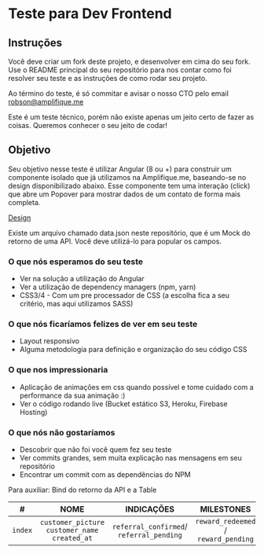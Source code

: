 # Teste para Dev Frontend

## Instruções
Você deve criar um fork deste projeto, e desenvolver em cima do seu fork. Use o README principal do seu repositório para nos contar como foi resolver seu teste e as instruções de como rodar seu projeto.

Ao término do teste, é só commitar e avisar o nosso CTO pelo email robson@amplifique.me

Este é um teste técnico, porém não existe apenas um jeito certo de fazer as coisas. Queremos conhecer o seu jeito de codar!

## Objetivo
Seu objetivo nesse teste é utilizar Angular (8 ou +) para construir um componente isolado que já utilizamos na Amplifique.me, baseando-se no design disponibilizado abaixo. Esse componente tem uma interação (click) que abre um Popover para mostrar dados de um contato de forma mais completa.

[Design](https://www.figma.com/file/CdLkgOUfetpRynmffyCzBL/Teste-para-Frontends-Amplifique.me?node-id=0%3A1)

Existe um arquivo chamado data.json neste repositório, que é um Mock do retorno de uma API. Você deve utilizá-lo para popular os campos.

### O que nós esperamos do seu teste
* Ver na solução a utilização do Angular
* Ver a utilização de dependency managers (npm, yarn)
* CSS3/4 - Com um pre processador de CSS (a escolha fica a seu critério, mas aqui utilizamos SASS)

### O que nós ficaríamos felizes de ver em seu teste
* Layout responsivo
* Alguma metodologia para definição e organização do seu código CSS


### O que nos impressionaria
* Aplicação de animações em css quando possível e tome cuidado com a performance da sua animação :)
* Ver o código rodando live (Bucket estático S3, Heroku, Firebase Hosting)


### O que nós não gostaríamos
* Descobrir que não foi você quem fez seu teste
* Ver commits grandes, sem muita explicação nas mensagens em seu repositório
* Encontrar um commit com as dependências do NPM



Para auxiliar: Bind do retorno da API e a Table

| # | NOME | INDICAÇÕES  | MILESTONES | CLIQUES/COMP. |
| :---: |:----:| :-------------------:| :-------------------:| :-------------------:|
| `index` | `customer_picture` `customer_name` `created_at` | `referral_confirmed`/ `referral_pending` | `reward_redeemed` / `reward_pending` | `total_link_click` / `total_shares` |


